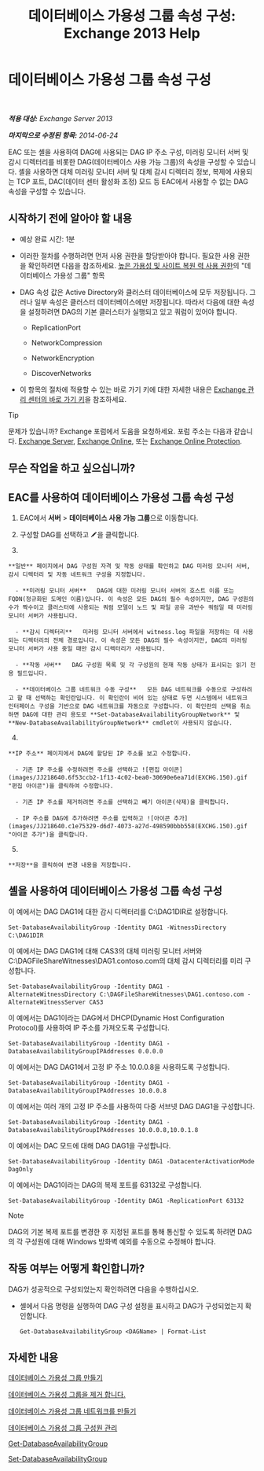 ﻿---
title: '데이터베이스 가용성 그룹 속성 구성: Exchange 2013 Help'
TOCTitle: 데이터베이스 가용성 그룹 속성 구성
ms:assetid: 50daeac5-a16f-4362-a325-19e0fe25d59d
ms:mtpsurl: https://technet.microsoft.com/ko-kr/library/Dd297985(v=EXCHG.150)
ms:contentKeyID: 50483114
ms.date: 05/22/2018
mtps_version: v=EXCHG.150
ms.translationtype: MT
---

# 데이터베이스 가용성 그룹 속성 구성

 

_**적용 대상:** Exchange Server 2013_

_**마지막으로 수정된 항목:** 2014-06-24_

EAC 또는 셸을 사용하여 DAG에 사용되는 DAG IP 주소 구성, 미러링 모니터 서버 및 감시 디렉터리를 비롯한 DAG(데이터베이스 사용 가능 그룹)의 속성을 구성할 수 있습니다. 셸을 사용하면 대체 미러링 모니터 서버 및 대체 감시 디렉터리 정보, 복제에 사용되는 TCP 포트, DAC(데이터 센터 활성화 조정) 모드 등 EAC에서 사용할 수 없는 DAG 속성을 구성할 수 있습니다.

## 시작하기 전에 알아야 할 내용

  - 예상 완료 시간: 1분

  - 이러한 절차를 수행하려면 먼저 사용 권한을 할당받아야 합니다. 필요한 사용 권한을 확인하려면 다음을 참조하세요. [높은 가용성 및 사이트 복원 력 사용 권한](high-availability-and-site-resilience-permissions-exchange-2013-help.md)의 "데이터베이스 가용성 그룹" 항목

  - DAG 속성 값은 Active Directory와 클러스터 데이터베이스에 모두 저장됩니다. 그러나 일부 속성은 클러스터 데이터베이스에만 저장됩니다. 따라서 다음에 대한 속성을 설정하려면 DAG의 기본 클러스터가 실행되고 있고 쿼럼이 있어야 합니다.
    
      - ReplicationPort
    
      - NetworkCompression
    
      - NetworkEncryption
    
      - DiscoverNetworks

  - 이 항목의 절차에 적용할 수 있는 바로 가기 키에 대한 자세한 내용은 [Exchange 관리 센터의 바로 가기 키](keyboard-shortcuts-in-the-exchange-admin-center-exchange-online-protection-help.md)을 참조하세요.


> [!TIP]
> 문제가 있습니까? Exchange 포럼에서 도움을 요청하세요. 포럼 주소는 다음과 같습니다. <A href="https://go.microsoft.com/fwlink/p/?linkid=60612">Exchange Server</A>, <A href="https://go.microsoft.com/fwlink/p/?linkid=267542">Exchange Online</A>, 또는 <A href="https://go.microsoft.com/fwlink/p/?linkid=285351">Exchange Online Protection</A>.



## 무슨 작업을 하고 싶으십니까?

## EAC를 사용하여 데이터베이스 가용성 그룹 속성 구성

1.  EAC에서 **서버** \> **데이터베이스 사용 가능 그룹**으로 이동합니다.

2.  구성할 DAG를 선택하고 ![편집 아이콘](images/JJ218640.6f53ccb2-1f13-4c02-bea0-30690e6ea71d(EXCHG.150).gif "편집 아이콘")을 클릭합니다.

3.  
    
    **일반** 페이지에서 DAG 구성원 자격 및 작동 상태를 확인하고 DAG 미러링 모니터 서버, 감시 디렉터리 및 자동 네트워크 구성을 지정합니다.
    
      - **미러링 모니터 서버**   DAG에 대한 미러링 모니터 서버의 호스트 이름 또는 FQDN(정규화된 도메인 이름)입니다. 이 속성은 모든 DAG의 필수 속성이지만, DAG 구성원의 수가 짝수이고 클러스터에 사용되는 쿼럼 모델이 노드 및 파일 공유 과반수 쿼럼일 때 미러링 모니터 서버가 사용됩니다.
    
      - **감시 디렉터리**   미러링 모니터 서버에서 witness.log 파일을 저장하는 데 사용되는 디렉터리의 전체 경로입니다. 이 속성은 모든 DAG의 필수 속성이지만, DAG의 미러링 모니터 서버가 사용 중일 때만 감시 디렉터리가 사용됩니다.
    
      - **작동 서버**   DAG 구성원 목록 및 각 구성원의 현재 작동 상태가 표시되는 읽기 전용 필드입니다.
    
      - **데이터베이스 그룹 네트워크 수동 구성**   모든 DAG 네트워크를 수동으로 구성하려고 할 때 선택하는 확인란입니다. 이 확인란이 비어 있는 상태로 두면 시스템에서 네트워크 인터페이스 구성을 기반으로 DAG 네트워크를 자동으로 구성합니다. 이 확인란의 선택을 취소하면 DAG에 대한 관리 용도로 **Set-DatabaseAvailabilityGroupNetwork** 및 **New-DatabaseAvailabilityGroupNetwork** cmdlet이 사용되지 않습니다.

4.  
    
    **IP 주소** 페이지에서 DAG에 할당된 IP 주소를 보고 수정합니다.
    
      - 기존 IP 주소를 수정하려면 주소를 선택하고 ![편집 아이콘](images/JJ218640.6f53ccb2-1f13-4c02-bea0-30690e6ea71d(EXCHG.150).gif "편집 아이콘")을 클릭하여 수정합니다.
    
      - 기존 IP 주소를 제거하려면 주소를 선택하고 빼기 아이콘(삭제)을 클릭합니다.
    
      - IP 주소를 DAG에 추가하려면 주소를 입력하고 ![아이콘 추가](images/JJ218640.c1e75329-d6d7-4073-a27d-498590bbb558(EXCHG.150).gif "아이콘 추가")을 클릭합니다.

5.  
    
    **저장**을 클릭하여 변경 내용을 저장합니다.

## 셸을 사용하여 데이터베이스 가용성 그룹 속성 구성

이 예에서는 DAG DAG1에 대한 감시 디렉터리를 C:\\DAG1DIR로 설정합니다.

    Set-DatabaseAvailabilityGroup -Identity DAG1 -WitnessDirectory C:\DAG1DIR

이 예에서는 DAG DAG1에 대해 CAS3의 대체 미러링 모니터 서버와 C:\\DAGFileShareWitnesses\\DAG1.contoso.com의 대체 감시 디렉터리를 미리 구성합니다.

    Set-DatabaseAvailabilityGroup -Identity DAG1 -AlternateWitnessDirectory C:\DAGFileShareWitnesses\DAG1.contoso.com -AlternateWitnessServer CAS3

이 예에서는 DAG1이라는 DAG에서 DHCP(Dynamic Host Configuration Protocol)를 사용하여 IP 주소를 가져오도록 구성합니다.

    Set-DatabaseAvailabilityGroup -Identity DAG1 -DatabaseAvailabilityGroupIPAddresses 0.0.0.0

이 예에서는 DAG DAG1에서 고정 IP 주소 10.0.0.8을 사용하도록 구성합니다.

    Set-DatabaseAvailabilityGroup -Identity DAG1 -DatabaseAvailabilityGroupIPAddresses 10.0.0.8

이 예에서는 여러 개의 고정 IP 주소를 사용하여 다중 서브넷 DAG DAG1을 구성합니다.

    Set-DatabaseAvailabilityGroup -Identity DAG1 -DatabaseAvailabilityGroupIPAddresses 10.0.0.8,10.0.1.8

이 예에서는 DAC 모드에 대해 DAG DAG1을 구성합니다.

    Set-DatabaseAvailabilityGroup -Identity DAG1 -DatacenterActivationMode DagOnly

이 예에서는 DAG1이라는 DAG의 복제 포트를 63132로 구성합니다.

    Set-DatabaseAvailabilityGroup -Identity DAG1 -ReplicationPort 63132


> [!NOTE]
> DAG의 기본 복제 포트를 변경한 후 지정된 포트를 통해 통신할 수 있도록 하려면 DAG의 각 구성원에 대해 Windows 방화벽 예외를 수동으로 수정해야 합니다.



## 작동 여부는 어떻게 확인합니까?

DAG가 성공적으로 구성되었는지 확인하려면 다음을 수행하십시오.

  - 셸에서 다음 명령을 실행하여 DAG 구성 설정을 표시하고 DAG가 구성되었는지 확인합니다.
    
        Get-DatabaseAvailabilityGroup <DAGName> | Format-List

## 자세한 내용

[데이터베이스 가용성 그룹 만들기](create-a-database-availability-group-exchange-2013-help.md)

[데이터베이스 가용성 그룹을 제거 합니다.](remove-a-database-availability-group-exchange-2013-help.md)

[데이터베이스 가용성 그룹 네트워크를 만들기](create-a-database-availability-group-network-exchange-2013-help.md)

[데이터베이스 가용성 그룹 구성원 관리](manage-database-availability-group-membership-exchange-2013-help.md)

[Get-DatabaseAvailabilityGroup](https://technet.microsoft.com/ko-kr/library/dd351226\(v=exchg.150\))

[Set-DatabaseAvailabilityGroup](https://technet.microsoft.com/ko-kr/library/dd297934\(v=exchg.150\))

